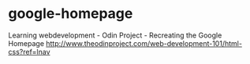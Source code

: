 # google-homepage
Learning webdevelopment - Odin Project - Recreating the Google Homepage
http://www.theodinproject.com/web-development-101/html-css?ref=lnav